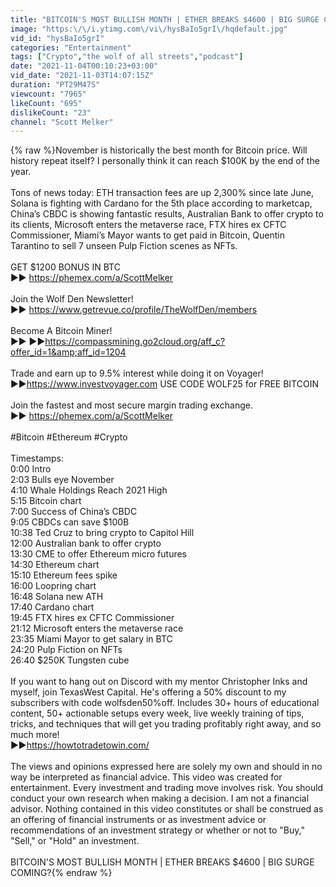 ```yaml
---
title: "BITCOIN'S MOST BULLISH MONTH | ETHER BREAKS $4600 | BIG SURGE COMING?"
image: "https:\/\/i.ytimg.com\/vi\/hysBaIo5grI\/hqdefault.jpg"
vid_id: "hysBaIo5grI"
categories: "Entertainment"
tags: ["Crypto","the wolf of all streets","podcast"]
date: "2021-11-04T00:10:23+03:00"
vid_date: "2021-11-03T14:07:15Z"
duration: "PT29M47S"
viewcount: "7965"
likeCount: "695"
dislikeCount: "23"
channel: "Scott Melker"
---
```

{% raw %}November is historically the best month for Bitcoin price. Will history repeat itself? I personally think it can reach $100K by the end of the year. <br /><br />Tons of news today: ETH transaction fees are up 2,300% since late June, Solana is fighting with Cardano for the 5th place according to marketcap, China’s CBDC is showing fantastic results, Australian Bank to offer crypto to its clients, Microsoft enters the metaverse race, FTX hires ex CFTC Commissioner, Miami’s Mayor wants to get paid in Bitcoin, Quentin Tarantino to sell 7 unseen Pulp Fiction scenes as NFTs.  <br /><br />GET $1200 BONUS IN BTC <br />►► <a rel="nofollow" target="blank" href="https://phemex.com/a/ScottMelker">https://phemex.com/a/ScottMelker</a>  <br /><br />Join the Wolf Den Newsletter!<br />►► <a rel="nofollow" target="blank" href="https://www.getrevue.co/profile/TheWolfDen/members">https://www.getrevue.co/profile/TheWolfDen/members</a> <br /><br />Become A Bitcoin Miner! <br />►► ►►<a rel="nofollow" target="blank" href="https://compassmining.go2cloud.org/aff_c?offer_id=1&amp;aff_id=1204">https://compassmining.go2cloud.org/aff_c?offer_id=1&amp;aff_id=1204</a> <br /><br />Trade and earn up to 9.5% interest while doing it on Voyager!<br />►►<a rel="nofollow" target="blank" href="https://www.investvoyager.com">https://www.investvoyager.com</a> USE CODE WOLF25 for FREE BITCOIN<br /><br />Join the fastest and most secure margin trading exchange.<br />►► <a rel="nofollow" target="blank" href="https://phemex.com/a/ScottMelker">https://phemex.com/a/ScottMelker</a>   <br /><br />#Bitcoin #Ethereum #Crypto<br /><br />Timestamps:<br />0:00 Intro<br />2:03 Bulls eye November<br />4:10 Whale Holdings Reach 2021 High <br />5:15 Bitcoin chart<br />7:00 Success of China’s CBDC<br />9:05 CBDCs can save $100B<br />10:38 Ted Cruz to bring crypto to Capitol Hill<br />12:00 Australian bank to offer crypto<br />13:30 CME to offer Ethereum micro futures<br />14:30 Ethereum chart<br />15:10 Ethereum fees spike<br />16:00 Loopring chart<br />16:48 Solana new ATH<br />17:40 Cardano chart<br />19:45 FTX hires ex CFTC Commissioner<br />21:12 Microsoft enters the metaverse race<br />23:35 Miami Mayor to get salary in BTC<br />24:20 Pulp Fiction on NFTs<br />26:40 $250K Tungsten cube <br /><br />If you want to hang out on Discord with my mentor Christopher Inks and myself, join TexasWest Capital. He's offering a 50% discount to my subscribers with code wolfsden50%off. Includes 30+ hours of educational content, 50+ actionable setups every week, live weekly training of tips, tricks, and techniques that will get you trading profitably right away, and so much more!  <br />►►<a rel="nofollow" target="blank" href="https://howtotradetowin.com/">https://howtotradetowin.com/</a> <br /><br />The views and opinions expressed here are solely my own and should in no way be interpreted as financial advice. This video was created for entertainment. Every investment and trading move involves risk. You should conduct your own research when making a decision. I am not a financial advisor.  Nothing contained in this video constitutes or shall be construed as an offering of financial instruments or as investment advice or recommendations of an investment strategy or whether or not to &quot;Buy,&quot; &quot;Sell,&quot; or &quot;Hold&quot; an investment.<br /><br />BITCOIN'S MOST BULLISH MONTH | ETHER BREAKS $4600 | BIG SURGE COMING?{% endraw %}
